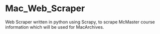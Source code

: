 # Mac_Web_Scraper

Web Scraper written in python using Scrapy, to scrape McMaster course information which will be used for MacArchives.
